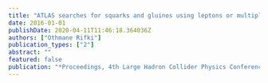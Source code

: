 ```yaml
---
title: "ATLAS searches for squarks and gluinos using leptons or multiple b-jets with 3.2 $fb^-1$ of pp collisions at 13 TeV"
date: 2016-01-01
publishDate: 2020-04-11T11:46:18.364036Z
authors: ["Othmane Rifki"]
publication_types: ["2"]
abstract: ""
featured: false
publication: "*Proceedings, 4th Large Hadron Collider Physics Conference (LHCP 2016): Lund, Sweden, June 13-18, 2016*"
---
```


